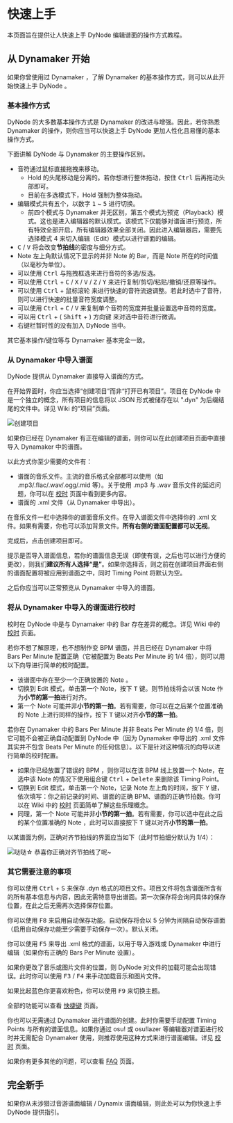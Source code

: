 # 快速上手

本页面旨在提供让人快速上手 DyNode 编辑谱面的操作方式教程。

## 从 Dynamaker 开始

如果你曾使用过 Dynamaker ，了解 Dynamaker 的基本操作方式，则可以从此开始快速上手 DyNode 。

### 基本操作方式

DyNode 的大多数基本操作方式是 Dynamaker 的改进与增强。因此，若你熟悉 Dynamaker 的操作，则你应当可以快速上手 DyNode 更加人性化且易懂的基本操作方式。

下面讲解 DyNode 与 Dynamaker 的主要操作区别。

- 音符通过鼠标直接拖拽来移动。
  - Hold 的头尾移动是分离的。若你想进行整体拖动，按住 <kbd>Ctrl</kbd> 后再拖动头部即可。
  - 目前在多选模式下，Hold 强制为整体拖动。
- 编辑模式共有五个，以数字 <kbd>1</kbd> ~ <kbd>5</kbd> 进行切换。
  - 前四个模式与 Dynamaker 并无区别，第五个模式为预览（Playback）模式。这也是进入编辑器的默认模式。该模式下仅能够对谱面进行预览，所有特效全部开启，所有编辑器效果全部关闭。因此进入编辑器后，需要先选择模式 4 来切入编辑（Edit）模式以进行谱面的编辑。
- <kbd>C</kbd> / <kbd>V</kbd> 将会改变**节拍线**的密度与细分方式。
- Note 左上角默认情况下显示的并非 Note 的 Bar，而是 Note 所在的时间值（以毫秒为单位）。
- 可以使用 <kbd>Ctrl</kbd> 与拖拽框选来进行音符的多选/反选。
- 可以使用 <kbd>Ctrl</kbd> + <kbd>C</kbd> / <kbd>X</kbd> / <kbd>V</kbd> / <kbd>Z</kbd> / <kbd>Y</kbd> 来进行复制/剪切/粘贴/撤销/还原等操作。
- 可以使用 <kbd>Ctrl</kbd> + 鼠标滚轮 来进行快速的音符流速调整。若此时选中了音符，则可以进行快速的批量音符宽度调整。
- 可以使用 <kbd>Ctrl</kbd> + <kbd>C</kbd> / <kbd>V</kbd> 来复制单个音符的宽度并批量设置选中音符的宽度。
- 可以用 <kbd>Ctrl</kbd> + ( <kbd>Shift</kbd> + ) 方向键 来对选中音符进行微调。
- 右键栏暂时性的没有加入 DyNode 当中。

其它基本操作/键位等与 Dynamaker 基本完全一致。

### 从 Dynamaker 中导入谱面

DyNode 提供从 Dynamaker 直接导入谱面的方式。

在开始界面时，你应当选择“创建项目”而非“打开已有项目”。项目在 DyNode 中是一个独立的概念，所有项目的信息将以 JSON 形式被储存在以 ".dyn" 为后缀结尾的文件中。详见 Wiki 的“项目”页面。

![创建项目](https://user-images.githubusercontent.com/31349569/183947720-5340d57b-922e-4676-a555-dd9410b1e3cc.png)

如果你已经在 Dynamaker 有正在编辑的谱面，则你可以在此创建项目页面中直接导入 Dynamaker 中的谱面。

以此方式你至少需要的文件有：

- 谱面的音乐文件。主流的音乐格式全部都可以使用（如 .mp3/.flac/.wav/.ogg/.mid 等）。关于使用 .mp3 与 .wav 音乐文件的延迟问题，你可以在 [校时](https://github.com/NagaseIori/DyNode/wiki/%E6%A0%A1%E6%97%B6-Timing#%E4%B8%BA%E4%BB%80%E4%B9%88%E5%90%8C%E4%B8%80%E6%AE%B5%E9%9F%B3%E4%B9%90mp3-%E7%9B%B8%E5%AF%B9-wav-%E6%A0%BC%E5%BC%8F%E5%AD%98%E5%9C%A8%E5%BE%88%E6%98%8E%E6%98%BE%E7%9A%84%E5%BB%B6%E8%BF%9F) 页面中看到更多内容。
- 谱面的 .xml 文件（从 Dynamaker 中导出）。

在音乐文件一栏中选择你的谱面音乐文件。在导入谱面文件中选择你的 .xml 文件。如果有需要，你也可以添加背景文件。**所有右侧的谱面配置都可以无视**。

完成后，点击创建项目即可。

提示是否导入谱面信息，若你的谱面信息无误（即使有误，之后也可以进行方便的更改），则我们**建议所有人选择“是”**。如果你选择否，则之前在创建项目界面右侧的谱面配置将被应用到谱面之中，同时 Timing Point 将默认为空。

之后你应当可以正常预览从 Dynamaker 中导入的谱面。

### 将从 Dynamaker 中导入的谱面进行校时

校时在 DyNode 中是与 Dynamaker 中的 Bar 存在差异的概念。详见 Wiki 中的 [校时](https://github.com/NagaseIori/DyNode/wiki/%E6%A0%A1%E6%97%B6-Timing) 页面。

若你不想了解原理，也不想制作变 BPM 谱面，并且已经在 Dynamaker 中将 Bars Per Minute 配置正确（它被配置为 Beats Per Minute 的 1/4 倍），则可以用以下向导进行简单的校时配置。

- 该谱面中存在至少一个正确放置的 Note 。
- 切换到 Edit 模式，单击第一个 Note，按下 <kbd>T</kbd> 键。则节拍线将会以该 Note 作为**小节的第一拍**进行对齐。
- 第一个 Note 可能并非**小节的第一拍**。若有需要，你可以在之后某个位置准确的 Note 上进行同样的操作，按下 <kbd>T</kbd> 键以对齐**小节的第一拍**。

若你在 Dynamaker 中的 Bars Per Minute 并非 Beats Per Minute 的 1/4 倍，则它可能不会被正确自动配置到 DyNode 中（因为 Dynamaker 中导出的 .xml 文件其实并不包含 Beats Per Minute 的任何信息）。以下是针对这种情况的向导以进行简单的校时配置。

- 如果你已经放置了错误的 BPM ，则你可以在该 BPM 线上放置一个 Note，在选中该 Note 的情况下使用组合键 <kbd>Ctrl</kbd> + <kbd>Delete</kbd> 来删除该 Timing Point。
- 切换到 Edit 模式，单击第一个 Note，记录 Note 左上角的时间，按下 <kbd>Y</kbd> 键，依次填写：你之前记录的时间、谱面的正确 BPM、谱面的正确节拍数。你可以在 Wiki 中的 [校时](https://github.com/NagaseIori/DyNode/wiki/%E6%A0%A1%E6%97%B6-Timing) 页面简单了解这些乐理概念。
- 同理，第一个 Note 可能并非**小节的第一拍**。若有需要，你可以选中在此之后的某个位置准确的 Note ，此时可以直接按下 <kbd>T</kbd> 键以对齐**小节的第一拍**。

以某谱面为例，正确对齐节拍线的界面应当如下（此时节拍细分默认为 1/4）：

![哒哒☆ 恭喜你正确对齐节拍线了呢~](https://user-images.githubusercontent.com/31349569/183874896-c247e938-b8db-4afa-b95c-453a6d9027a4.png)

### 其它需要注意的事项

你可以使用 <kbd>Ctrl</kbd> + <kbd>S</kbd> 来保存 .dyn 格式的项目文件。项目文件将包含谱面所含有的所有基本信息与内容，因此无需特意导出谱面。第一次保存将会询问具体的保存位置，在此之后无需再次选择保存位置。

你可以使用 <kbd>F8</kbd> 来启用自动保存功能。自动保存将会以 5 分钟为间隔自动保存谱面（启用自动保存功能至少需要手动保存一次）。默认关闭。

你可以使用 <kbd>F5</kbd> 来导出 .xml 格式的谱面，以用于导入游戏或 Dynamaker 中进行编辑（如果你有正确的 Bars Per Minute 设置）。

如果你更改了音乐或图片文件的位置，则 DyNode 对文件的加载可能会出现错误。此时你可以使用 <kbd>F3</kbd> / <kbd>F4</kbd> 来手动加载音乐和图片文件。

如果比起蓝色你更喜欢粉色，你可以使用 <kbd>F9</kbd> 来切换主题。

全部的功能可以查看 [快捷键](https://github.com/NagaseIori/DyNode/wiki/%E5%BF%AB%E6%8D%B7%E9%94%AE-Shortcuts) 页面。

你也可以无需通过 Dynamaker 进行谱面的创建。此时你需要手动配置 Timing Points 与所有的谱面信息。如果你通过 osu! 或 osu!lazer 等编辑器对谱面进行校时并无需配合 Dynamaker 使用，则推荐使用这种方式来进行谱面编辑。详见 [校时](https://github.com/NagaseIori/DyNode/wiki/%E6%A0%A1%E6%97%B6-Timing#%E4%BB%8E-osu-file-%E4%B8%AD%E5%AF%BC%E5%85%A5-timing-points) 页面。

如果你有更多其他的问题，可以查看 [FAQ](/FAQ) 页面。

## 完全新手

如果你从未涉猎过音游谱面编辑 / Dynamix 谱面编辑，则此处可以为你快速上手 DyNode 提供指引。
